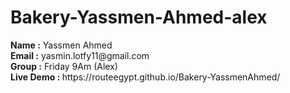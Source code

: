 <h1> Bakery-Yassmen-Ahmed-alex </h1>
   <div>
        <strong>Name :</strong>
        <span>Yassmen Ahmed </span>
      </div>
      <div>
        <strong>Email :</strong>
        <span>yasmin.lotfy11@gmail.com</span>
      </div>
      <div>
        <strong>Group :</strong>
        <span>Friday 9Am (Alex)</span>
      </div>
      <div><strong>Live Demo : </strong>https://routeegypt.github.io/Bakery-YassmenAhmed/

</div>
      
